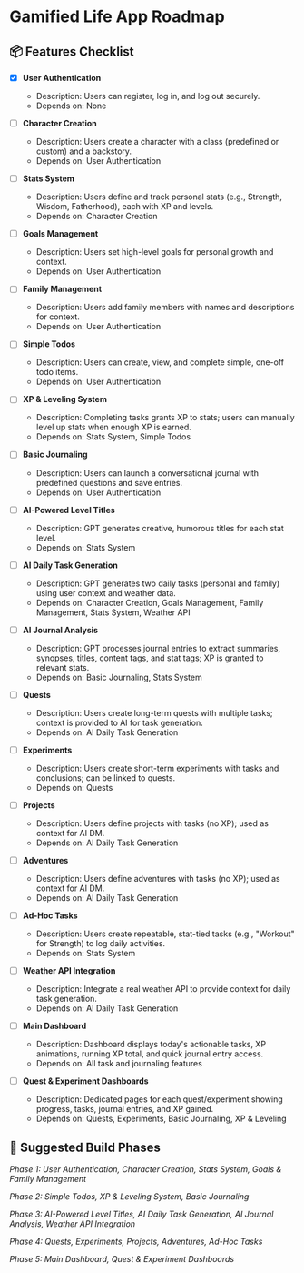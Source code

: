 # Gamified Life App Roadmap


## 📦 Features Checklist

- [x] **User Authentication**
	- Description: Users can register, log in, and log out securely.
	- Depends on: None

- [ ] **Character Creation**
	- Description: Users create a character with a class (predefined or custom) and a backstory.
	- Depends on: User Authentication

- [ ] **Stats System**
	- Description: Users define and track personal stats (e.g., Strength, Wisdom, Fatherhood), each with XP and levels.
	- Depends on: Character Creation

- [ ] **Goals Management**
	- Description: Users set high-level goals for personal growth and context.
	- Depends on: User Authentication

- [ ] **Family Management**
	- Description: Users add family members with names and descriptions for context.
	- Depends on: User Authentication

- [ ] **Simple Todos**
	- Description: Users can create, view, and complete simple, one-off todo items.
	- Depends on: User Authentication

- [ ] **XP & Leveling System**
	- Description: Completing tasks grants XP to stats; users can manually level up stats when enough XP is earned.
	- Depends on: Stats System, Simple Todos

- [ ] **Basic Journaling**
	- Description: Users can launch a conversational journal with predefined questions and save entries.
	- Depends on: User Authentication

- [ ] **AI-Powered Level Titles**
	- Description: GPT generates creative, humorous titles for each stat level.
	- Depends on: Stats System

- [ ] **AI Daily Task Generation**
	- Description: GPT generates two daily tasks (personal and family) using user context and weather data.
	- Depends on: Character Creation, Goals Management, Family Management, Stats System, Weather API

- [ ] **AI Journal Analysis**
	- Description: GPT processes journal entries to extract summaries, synopses, titles, content tags, and stat tags; XP is granted to relevant stats.
	- Depends on: Basic Journaling, Stats System

- [ ] **Quests**
	- Description: Users create long-term quests with multiple tasks; context is provided to AI for task generation.
	- Depends on: AI Daily Task Generation

- [ ] **Experiments**
	- Description: Users create short-term experiments with tasks and conclusions; can be linked to quests.
	- Depends on: Quests

- [ ] **Projects**
	- Description: Users define projects with tasks (no XP); used as context for AI DM.
	- Depends on: AI Daily Task Generation

- [ ] **Adventures**
	- Description: Users define adventures with tasks (no XP); used as context for AI DM.
	- Depends on: AI Daily Task Generation

- [ ] **Ad-Hoc Tasks**
	- Description: Users create repeatable, stat-tied tasks (e.g., "Workout" for Strength) to log daily activities.
	- Depends on: Stats System

- [ ] **Weather API Integration**
	- Description: Integrate a real weather API to provide context for daily task generation.
	- Depends on: AI Daily Task Generation

- [ ] **Main Dashboard**
	- Description: Dashboard displays today's actionable tasks, XP animations, running XP total, and quick journal entry access.
	- Depends on: All task and journaling features

- [ ] **Quest & Experiment Dashboards**
	- Description: Dedicated pages for each quest/experiment showing progress, tasks, journal entries, and XP gained.
	- Depends on: Quests, Experiments, Basic Journaling, XP & Leveling


## 🧩 Suggested Build Phases

_Phase 1: User Authentication, Character Creation, Stats System, Goals & Family Management_

_Phase 2: Simple Todos, XP & Leveling System, Basic Journaling_

_Phase 3: AI-Powered Level Titles, AI Daily Task Generation, AI Journal Analysis, Weather API Integration_

_Phase 4: Quests, Experiments, Projects, Adventures, Ad-Hoc Tasks_

_Phase 5: Main Dashboard, Quest & Experiment Dashboards_
